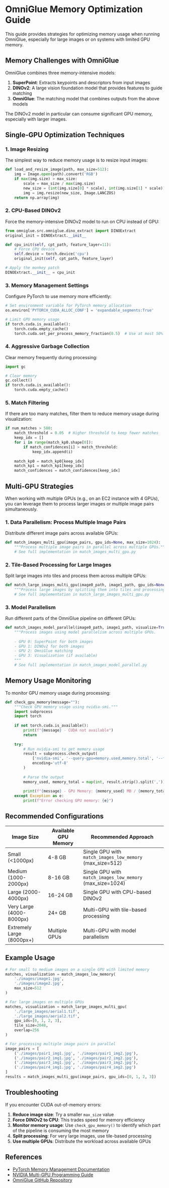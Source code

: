 # OmniGlue Memory Optimization Guide

This guide provides strategies for optimizing memory usage when running OmniGlue, especially for large images or on systems with limited GPU memory.

## Memory Challenges with OmniGlue

OmniGlue combines three memory-intensive models:

1. **SuperPoint**: Extracts keypoints and descriptors from input images
2. **DINOv2**: A large vision foundation model that provides features to guide matching
3. **OmniGlue**: The matching model that combines outputs from the above models

The DINOv2 model in particular can consume significant GPU memory, especially with larger images.

## Single-GPU Optimization Techniques

### 1. Image Resizing

The simplest way to reduce memory usage is to resize input images:

```python
def load_and_resize_image(path, max_size=512):
    img = Image.open(path).convert('RGB')
    if max(img.size) > max_size:
        scale = max_size / max(img.size)
        new_size = (int(img.size[0] * scale), int(img.size[1] * scale))
        img = img.resize(new_size, Image.LANCZOS)
    return np.array(img)
```

### 2. CPU-Based DINOv2

Force the memory-intensive DINOv2 model to run on CPU instead of GPU:

```python
from omniglue.src.omniglue.dino_extract import DINOExtract
original_init = DINOExtract.__init__

def cpu_init(self, cpt_path, feature_layer=11):
    # Force CPU device
    self.device = torch.device('cpu')
    original_init(self, cpt_path, feature_layer)

# Apply the monkey patch
DINOExtract.__init__ = cpu_init
```

### 3. Memory Management Settings

Configure PyTorch to use memory more efficiently:

```python
# Set environment variable for PyTorch memory allocation
os.environ['PYTORCH_CUDA_ALLOC_CONF'] = 'expandable_segments:True'

# Limit GPU memory usage
if torch.cuda.is_available():
    torch.cuda.empty_cache()
    torch.cuda.set_per_process_memory_fraction(0.5)  # Use at most 50% of available memory
```

### 4. Aggressive Garbage Collection

Clear memory frequently during processing:

```python
import gc

# Clear memory
gc.collect()
if torch.cuda.is_available():
    torch.cuda.empty_cache()
```

### 5. Match Filtering

If there are too many matches, filter them to reduce memory usage during visualization:

```python
if num_matches > 500:
    match_threshold = 0.05  # Higher threshold to keep fewer matches
    keep_idx = []
    for i in range(match_kp0.shape[0]):
        if match_confidences[i] > match_threshold:
            keep_idx.append(i)
    
    match_kp0 = match_kp0[keep_idx]
    match_kp1 = match_kp1[keep_idx]
    match_confidences = match_confidences[keep_idx]
```

## Multi-GPU Strategies

When working with multiple GPUs (e.g., on an EC2 instance with 4 GPUs), you can leverage them to process larger images or multiple image pairs simultaneously.

### 1. Data Parallelism: Process Multiple Image Pairs

Distribute different image pairs across available GPUs:

```python
def match_images_multi_gpu(image_pairs, gpu_ids=None, max_size=1024):
    """Process multiple image pairs in parallel across multiple GPUs."""
    # See full implementation in match_images_multi_gpu.py
```

### 2. Tile-Based Processing for Large Images

Split large images into tiles and process them across multiple GPUs:

```python
def match_large_images_multi_gpu(image0_path, image1_path, gpu_ids=None, tile_size=2048, overlap=256):
    """Process large images by splitting them into tiles and processing across multiple GPUs."""
    # See full implementation in match_large_images_multi_gpu.py
```

### 3. Model Parallelism

Run different parts of the OmniGlue pipeline on different GPUs:

```python
def match_images_model_parallel(image0_path, image1_path, visualize=True, max_size=2048):
    """Process images using model parallelism across multiple GPUs.
    
    - GPU 0: SuperPoint for both images
    - GPU 1: DINOv2 for both images
    - GPU 2: OmniGlue matching
    - GPU 3: Visualization (if available)
    """
    # See full implementation in match_images_model_parallel.py
```

## Memory Usage Monitoring

To monitor GPU memory usage during processing:

```python
def check_gpu_memory(message=""):
    """Check GPU memory usage using nvidia-smi."""
    import subprocess
    import torch
    
    if not torch.cuda.is_available():
        print(f"{message} - CUDA not available")
        return
    
    try:
        # Run nvidia-smi to get memory usage
        result = subprocess.check_output(
            ['nvidia-smi', '--query-gpu=memory.used,memory.total', '--format=csv,noheader,nounits'],
            encoding='utf-8'
        )
        
        # Parse the output
        memory_used, memory_total = map(int, result.strip().split(','))
        
        print(f"{message} - GPU Memory: {memory_used} MB / {memory_total} MB ({memory_used/memory_total*100:.1f}%)")
    except Exception as e:
        print(f"Error checking GPU memory: {e}")
```

## Recommended Configurations

| Image Size | Available GPU Memory | Recommended Approach |
|------------|----------------------|---------------------|
| Small (<1000px) | 4-8 GB | Single GPU with `match_images_low_memory` (max_size=512) |
| Medium (1000-2000px) | 8-16 GB | Single GPU with `match_images_low_memory` (max_size=1024) |
| Large (2000-4000px) | 16-24 GB | Single GPU with CPU-based DINOv2 |
| Very Large (4000-8000px) | 24+ GB | Multi-GPU with tile-based processing |
| Extremely Large (8000px+) | Multiple GPUs | Multi-GPU with model parallelism |

## Example Usage

```python
# For small to medium images on a single GPU with limited memory
matches, visualization = match_images_low_memory(
    './images/image1.jpg', 
    './images/image2.jpg',
    max_size=512
)

# For large images on multiple GPUs
matches, visualization = match_large_images_multi_gpu(
    './large_images/aerial1.tif', 
    './large_images/aerial2.tif',
    gpu_ids=[0, 1, 2, 3],
    tile_size=2048,
    overlap=256
)

# For processing multiple image pairs in parallel
image_pairs = [
    ('./images/pair1_img1.jpg', './images/pair1_img2.jpg'),
    ('./images/pair2_img1.jpg', './images/pair2_img2.jpg'),
    ('./images/pair3_img1.jpg', './images/pair3_img2.jpg'),
    ('./images/pair4_img1.jpg', './images/pair4_img2.jpg')
]
results = match_images_multi_gpu(image_pairs, gpu_ids=[0, 1, 2, 3])
```

## Troubleshooting

If you encounter CUDA out-of-memory errors:

1. **Reduce image size**: Try a smaller `max_size` value
2. **Force DINOv2 to CPU**: This trades speed for memory efficiency
3. **Monitor memory usage**: Use `check_gpu_memory()` to identify which part of the pipeline is consuming the most memory
4. **Split processing**: For very large images, use tile-based processing
5. **Use multiple GPUs**: Distribute the workload across available GPUs

## References

- [PyTorch Memory Management Documentation](https://pytorch.org/docs/stable/notes/cuda.html#memory-management)
- [NVIDIA Multi-GPU Programming Guide](https://docs.nvidia.com/cuda/cuda-c-programming-guide/index.html#multi-gpu-programming)
- [OmniGlue GitHub Repository](https://github.com/google-research/omniglue)
